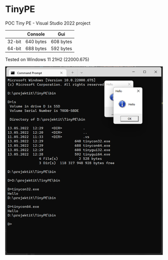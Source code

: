 # TinyPE
POC Tiny PE - Visual Studio 2022 project

|           | Console    | Gui       |
|-----------|------------|-----------|
| 32-bit    | 640 bytes  | 608 bytes |
| 64-bit    | 688 bytes  | 592 bytes |



Tested on Windows 11 21H2 (22000.675)

<img width="1095" alt="readme_image" src="readmeimage.png">



